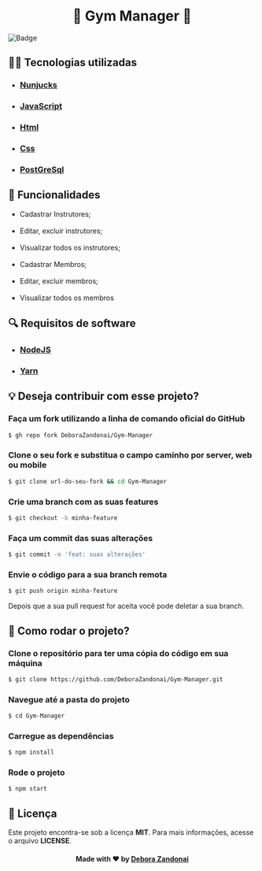 <h1 align="center">🚀 Gym Manager 🚀</h1>

![Badge](/github/login.gif)

<h2>
  👨‍💻 Tecnologias utilizadas
</h2>
<ul>
  <li><h3><a href="https://imasters.com.br/front-end/nunjucks-template-engine-para-js">Nunjucks</a></h3></li>
  <li><h3><a href="https://www.javascript.com/">JavaScript</a></h3></li>
  <li><h3><a href="https://html.com/">Html</a></h3></li>
  <li><h3><a href="https://www.css.org/">Css</a></h3></li>
  <li><h3><a href="https://www.postgresql.org/">PostGreSql</a></h3></li>
</ul>

<h2>
  📄 Funcionalidades
</h2>

<ul>
  <li>Cadastrar Instrutores;</li>
  <br />
  <li>Editar, excluir instrutores;</li>
  <br />
  <li>Visualizar todos os instrutores;</li>
  <br />
  <li>Cadastrar Membros;</li>
  <br />
  <li>Editar, excluir membros;</li>
  <br />
  <li>Visualizar todos os membros</li>
</ul>

<h2>
  🔍 Requisitos de software
</h2>

<ul>
  <li><h3><a href="https://nodejs.org/pt-br/">NodeJS</a></h3></li>
  <li><h3><a href="https://yarnpkg.com/">Yarn</a></h3></li>
</ul>

<h2>💡 Deseja contribuir com esse projeto?</h2>

### Faça um fork utilizando a linha de comando oficial do GitHub

```bash
$ gh repo fork DeboraZandonai/Gym-Manager
```

### Clone o seu fork e substitua o campo caminho por server, web ou mobile

```bash
$ git clone url-do-seu-fork && cd Gym-Manager
```

### Crie uma branch com as suas features

```bash
$ git checkout -b minha-feature
```

### Faça um commit das suas alterações

```bash
$ git commit -m 'feat: suas alterações'
```

### Envie o código para a sua branch remota

```bash
$ git push origin minha-feature
```

Depois que a sua pull request for aceita você pode deletar a sua branch.

<h2>
  📌 Como rodar o projeto?
</h2>

### Clone o repositório para ter uma cópia do código em sua máquina

```bash
$ git clone https://github.com/DeboraZandonai/Gym-Manager.git
```

### Navegue até a pasta do projeto

```bash
$ cd Gym-Manager
```

### Carregue as dependências

```bash
$ npm install
```

### Rode o projeto

```bash
$ npm start
```

## 📝 Licença

Este projeto encontra-se sob a licença **MIT**. Para mais informações, acesse o arquivo **LICENSE**.

<h4 align=center>Made with ❤️ by <a href="https://www.linkedin.com/in/debora-zandonai-4ab092195/">Debora Zandonai</a></h4>
